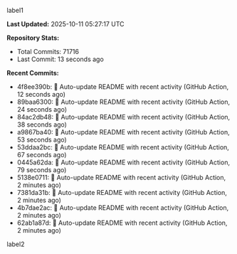 
label1 
<!-- ACTIVITY_START -->
**Last Updated:** 2025-10-11 05:27:17 UTC

**Repository Stats:**
- Total Commits: 71716
- Last Commit: 13 seconds ago

**Recent Commits:**
- 4f8ee390b: 🤖 Auto-update README with recent activity (GitHub Action, 12 seconds ago)
- 89baa6300: 🤖 Auto-update README with recent activity (GitHub Action, 24 seconds ago)
- 84ac2db48: 🤖 Auto-update README with recent activity (GitHub Action, 38 seconds ago)
- a9867ba40: 🤖 Auto-update README with recent activity (GitHub Action, 53 seconds ago)
- 53ddaa2bc: 🤖 Auto-update README with recent activity (GitHub Action, 67 seconds ago)
- 0445a62da: 🤖 Auto-update README with recent activity (GitHub Action, 79 seconds ago)
- 5138e0711: 🤖 Auto-update README with recent activity (GitHub Action, 2 minutes ago)
- 7381da31b: 🤖 Auto-update README with recent activity (GitHub Action, 2 minutes ago)
- 4b7dae2ac: 🤖 Auto-update README with recent activity (GitHub Action, 2 minutes ago)
- 62ab1a87d: 🤖 Auto-update README with recent activity (GitHub Action, 2 minutes ago)
<!-- ACTIVITY_END -->

label2
